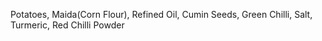 Potatoes,
Maida(Corn Flour),
Refined Oil,
Cumin Seeds,
Green Chilli,
Salt,
Turmeric,
Red Chilli Powder
